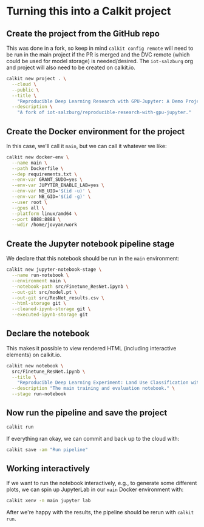 # Turning this into a Calkit project

## Create the project from the GitHub repo

This was done in a fork, so keep in mind `calkit config remote` will
need to be run in the main project if the PR is merged
and the DVC remote (which could be used for model storage) is needed/desired.
The `iot-salzburg` org and project will also need to be created on calkit.io.

```sh
calkit new project . \
  --cloud \
  --public \
  --title \
    "Reproducible Deep Learning Research with GPU-Jupyter: A Demo Project" \
  --description \
    "A fork of iot-salzburg/reproducible-research-with-gpu-jupyter."
```

## Create the Docker environment for the project

In this case, we'll call it `main`, but we can call it whatever we like:

```sh
calkit new docker-env \
  --name main \
  --path Dockerfile \
  --dep requirements.txt \
  --env-var GRANT_SUDO=yes \
  --env-var JUPYTER_ENABLE_LAB=yes \
  --env-var NB_UID='$(id -u)' \
  --env-var NB_GID='$(id -g)' \
  --user root \
  --gpus all \
  --platform linux/amd64 \
  --port 8888:8888 \
  --wdir /home/jovyan/work
```

## Create the Jupyter notebook pipeline stage

We declare that this notebook should be run in the `main` environment:

```sh
calkit new jupyter-notebook-stage \
  --name run-notebook \
  --environment main \
  --notebook-path src/Finetune_ResNet.ipynb \
  --out-git src/model.pt \
  --out-git src/ResNet_results.csv \
  --html-storage git \
  --cleaned-ipynb-storage git \
  --executed-ipynb-storage git
```

## Declare the notebook

This makes it possible to view rendered HTML (including interactive elements)
on calkit.io.

```sh
calkit new notebook \
  src/Finetune_ResNet.ipynb \
  --title \
    "Reproducible Deep Learning Experiment: Land Use Classification with EuroSAT" \
  --description "The main training and evaluation notebook." \
  --stage run-notebook
```

## Now run the pipeline and save the project

```sh
calkit run
```

If everything ran okay, we can commit and back up to the cloud with:

```sh
calkit save -am "Run pipeline"
```

## Working interactively

If we want to run the notebook interactively, e.g., to generate some
different plots,
we can spin up JupyterLab in our `main` Docker environment with:

```sh
calkit xenv -n main jupyter lab
```

After we're happy with the results, the pipeline should be rerun
with `calkit run`.
